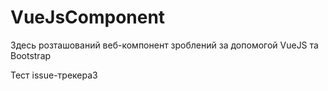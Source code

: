 # VueJsComponent
Здесь розташований веб-компонент зроблений за допомогой VueJS та Bootstrap

Тест issue-трекера3
